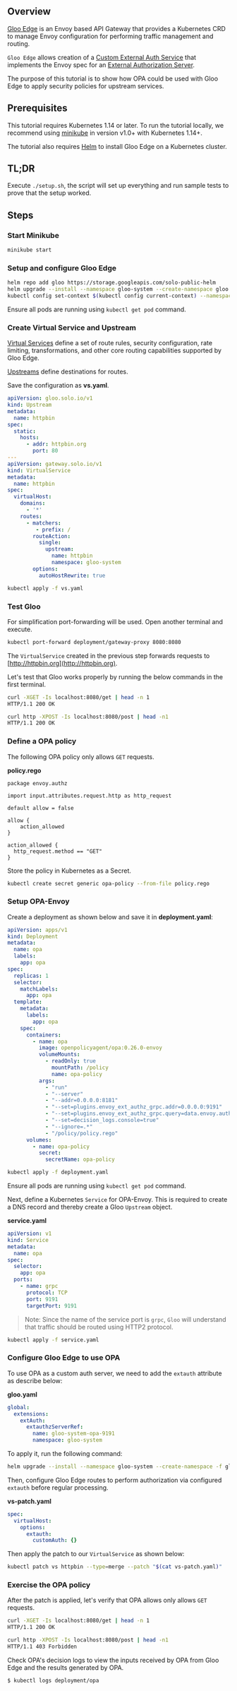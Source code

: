## Overview

[Gloo Edge](https://docs.solo.io/gloo-edge/latest/) is an Envoy based API Gateway that provides a Kubernetes CRD
to manage Envoy configuration for performing traffic management and routing.

`Gloo Edge` allows creation of a [Custom External Auth Service](https://docs.solo.io/gloo-edge/master/guides/security/auth/custom_auth/)
that implements the Envoy spec for an [External Authorization Server](https://www.envoyproxy.io/docs/envoy/latest/intro/arch_overview/security/ext_authz_filter.html).

The purpose of this tutorial is to show how OPA could be used with Gloo Edge to apply security policies for upstream services.

## Prerequisites

This tutorial requires Kubernetes 1.14 or later. To run the tutorial locally, we recommend using [minikube](https://minikube.sigs.k8s.io/docs/start/) in
version v1.0+ with Kubernetes 1.14+.

The tutorial also requires [Helm](https://helm.sh/docs/intro/install/) to install Gloo Edge on a Kubernetes cluster.

## TL;DR

Execute `./setup.sh`, the script will set up everything and run sample tests to prove that the setup worked.

## Steps

### Start Minikube

```bash
minikube start
```

### Setup and configure Gloo Edge

```bash
helm repo add gloo https://storage.googleapis.com/solo-public-helm
helm upgrade --install --namespace gloo-system --create-namespace gloo gloo/gloo
kubectl config set-context $(kubectl config current-context) --namespace=gloo-system
```

Ensure all pods are running using `kubectl get pod` command.

### Create Virtual Service and Upstream

[Virtual Services](https://docs.solo.io/gloo-edge/latest/introduction/architecture/concepts/#virtual-services) define a
set of route rules, security configuration, rate limiting, transformations, and other core routing capabilities
supported by Gloo Edge.

[Upstreams](https://docs.solo.io/gloo-edge/latest/introduction/architecture/concepts/#upstreams) define destinations for routes.

Save the configuration as **vs.yaml**.

```yaml
apiVersion: gloo.solo.io/v1
kind: Upstream
metadata:
  name: httpbin
spec:
  static:
    hosts:
      - addr: httpbin.org
        port: 80
---
apiVersion: gateway.solo.io/v1
kind: VirtualService
metadata:
  name: httpbin
spec:
  virtualHost:
    domains:
      - '*'
    routes:
      - matchers:
         - prefix: /
        routeAction:
          single:
            upstream:
              name: httpbin
              namespace: gloo-system
        options:
          autoHostRewrite: true
```

```bash
kubectl apply -f vs.yaml
```

### Test Gloo

For simplification port-forwarding will be used. Open another terminal and execute.

```bash
kubectl port-forward deployment/gateway-proxy 8080:8080
```

The `VirtualService` created in the previous step forwards requests to [http://httpbin.org](http://httpbin.org).

Let's test that Gloo works properly by running the below commands in the first terminal.

```bash
curl -XGET -Is localhost:8080/get | head -n 1
HTTP/1.1 200 OK

curl http -XPOST -Is localhost:8080/post | head -n1
HTTP/1.1 200 OK
```

### Define a OPA policy

The following OPA policy only allows `GET` requests.

**policy.rego**

```rego
package envoy.authz

import input.attributes.request.http as http_request

default allow = false

allow {
    action_allowed
}

action_allowed {
  http_request.method == "GET"
}
```

Store the policy in Kubernetes as a Secret.

```bash
kubectl create secret generic opa-policy --from-file policy.rego
```

### Setup OPA-Envoy

Create a deployment as shown below and save it in **deployment.yaml**:

```yaml
apiVersion: apps/v1
kind: Deployment
metadata:
  name: opa
  labels:
    app: opa
spec:
  replicas: 1
  selector:
    matchLabels:
      app: opa
  template:
    metadata:
      labels:
        app: opa
    spec:
      containers:
        - name: opa
          image: openpolicyagent/opa:0.26.0-envoy
          volumeMounts:
            - readOnly: true
              mountPath: /policy
              name: opa-policy
          args:
            - "run"
            - "--server"
            - "--addr=0.0.0.0:8181"
            - "--set=plugins.envoy_ext_authz_grpc.addr=0.0.0.0:9191"
            - "--set=plugins.envoy_ext_authz_grpc.query=data.envoy.authz.allow"
            - "--set=decision_logs.console=true"
            - "--ignore=.*"
            - "/policy/policy.rego"
      volumes:
        - name: opa-policy
          secret:
            secretName: opa-policy
```

```bash
kubectl apply -f deployment.yaml
```

Ensure all pods are running using `kubectl get pod` command.

Next, define a Kubernetes `Service` for OPA-Envoy. This is required to create a DNS record and thereby create
a Gloo `Upstream` object.

**service.yaml**

```yaml
apiVersion: v1
kind: Service
metadata:
  name: opa
spec:
  selector:
    app: opa
  ports:
    - name: grpc
      protocol: TCP
      port: 9191
      targetPort: 9191
```

> Note: Since the name of the service port is `grpc`, `Gloo` will understand that traffic should be routed using HTTP2 protocol.

```bash
kubectl apply -f service.yaml
```

### Configure Gloo Edge to use OPA

To use OPA as a custom auth server, we need to add the `extauth` attribute as describe below:

**gloo.yaml**

```yaml
global:
  extensions:
    extAuth:
      extauthzServerRef:
        name: gloo-system-opa-9191
        namespace: gloo-system
```

To apply it, run the following command:

```bash
helm upgrade --install --namespace gloo-system --create-namespace -f gloo.yaml gloo gloo/gloo
```

Then, configure Gloo Edge routes to perform authorization via configured `extauth` before regular processing.

**vs-patch.yaml**

```yaml
spec:
  virtualHost:
    options:
      extauth:
        customAuth: {}
```

Then apply the patch to our `VirtualService` as shown below:

```bash
kubectl patch vs httpbin --type=merge --patch "$(cat vs-patch.yaml)"
```

### Exercise the OPA policy

After the patch is applied, let's verify that OPA allows only allows `GET` requests.

```bash
curl -XGET -Is localhost:8080/get | head -n 1
HTTP/1.1 200 OK

curl http -XPOST -Is localhost:8080/post | head -n1
HTTP/1.1 403 Forbidden
```

Check OPA's decision logs to view the inputs received by OPA from Gloo Edge and the results generated by OPA.

```bash
$ kubectl logs deployment/opa
```
